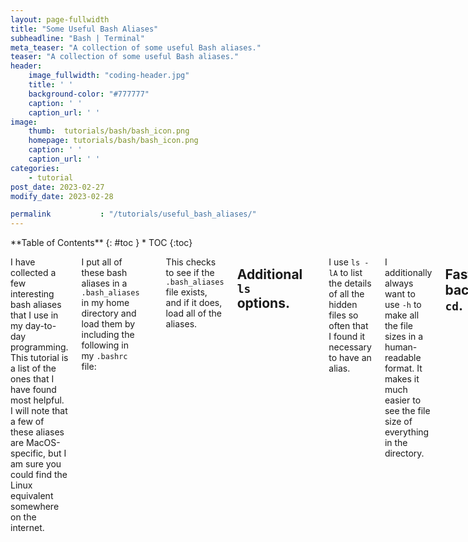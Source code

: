 ```yaml
---
layout: page-fullwidth
title: "Some Useful Bash Aliases"
subheadline: "Bash | Terminal"
meta_teaser: "A collection of some useful Bash aliases."
teaser: "A collection of some useful Bash aliases."
header:
    image_fullwidth: "coding-header.jpg"
    title: ' '
    background-color: "#777777"
    caption: ' '
    caption_url: ' '
image:
    thumb:  tutorials/bash/bash_icon.png
    homepage: tutorials/bash/bash_icon.png
    caption: ' '
    caption_url: ' ' 
categories:
    - tutorial
post_date: 2023-02-27
modify_date: 2023-02-28

permalink           : "/tutorials/useful_bash_aliases/"
---
```


<div class="row">
<div class="medium-4 medium-push-8 columns" markdown="1">
<div class="panel radius" markdown="1">
**Table of Contents**
{: #toc }
*  TOC
{:toc}
</div>
</div><!-- /.medium-4.columns -->

<div class="medium-8 medium-pull-4 columns" markdown="1">

I have collected a few interesting bash aliases that I use in my day-to-day programming.
This tutorial is a list of the ones that I have found most helpful. I will note that a few
of these aliases are MacOS-specific, but I am sure you could find the Linux equivalent somewhere
on the internet.

I put all of these bash aliases in a `.bash_aliases` in my home directory and load them by including the following in my `.bashrc` file:
```bash
# Add bash aliases
if [ -f ~/.bash_aliases ]; then
    source ~/.bash_aliases
fi
```
This checks to see if the `.bash_aliases` file exists, and if it does, load all of the aliases.

## Additional `ls` options.
```bash
alias ls="ls -h"                       #  Use human readable filesizes
alias la="ls -hA"                      #  Show hidden files easier
alias lla="ls -hlA"                    #  Show long-hidden files
```
I use `ls -lA` to list the details of all the hidden files so often
that I found it necessary to have an alias.

I additionally always want to use `-h` to make all the file sizes in a human-readable format.
It makes it much easier to see the file size of everything in the directory.

## Faster backwards `cd`.
```bash
alias ..="cd .."
alias ...="cd ../.."
alias ....="cd ../../.."
alias .....="cd ../../../.."
alias -- -="cd -"
```
To go backwards from a directory (`cd ..`) I can use `..`. Or I use `...` to go
backward two directories, etc

Also, I can use `-` to switch between the last two directories I was in.
I find `-` helpful when I need to swap between two entirely different directories quickly a few times.

## Open the current terminal directory in Finder.
```bash
alias f="open -a Finder ./"
```
I often want to open whatever directory I am in with Finder to look at all the file thumbnails. 
So by just typing `f`, I open up Finder 'here' rather than having to open the files themselves in the terminal.

## Quickly refresh Bash session.
```bash
alias restart="source ~/.bash_profile"         #  Quickly refresh shell
```
I use `restart` to quickly refresh the bash shell without having to close and then open
a new terminal. I usually use this after I've edited my `.bashrc`, `.bash_profile` or `.bash_aliases` files.

## Hide/Show all Desktop Icons.
```bash
alias hidedesktop="defaults write com.apple.finder CreateDesktop -bool false; killall Finder;"
alias showdesktop="defaults write com.apple.finder CreateDesktop -bool true; killall Finder;"
```
These are useful when I have a presentation, and I don't want everyone
to know how messy my desktop is. I type `hidedesktop` in the terminal,
and all my icons disappear (the files are still there, but the icon isn't displayed). If I want to return them, I type `showdesktop`.

## Count the number of files in all subdirectories.
```bash
alias count='find . -type f | wc -l'           #  Count files
```
I use this whenever I need to know how many files there are in my current directory. Note that this also includes hidden files but doesn't include directories.
So if you have a directory that contains two subdirectories, one containing 2 files and another with 3 files, `count` will return 5.

## Get IP Address and External IP Address.
```bash
alias ip="ipconfig getifaddr en0"
alias ipext="curl -s http://checkip.dyndns.org/ | grep -o '[0-9][0-9]*.[0-9][0-9]*.[0-9][0-9]*.[0-9]*'"
```
Sometimes I need to find my current IP address, and instead of googling "What is my IP address?" every time,
I use `ip` and `ipext` to find my internal and external IP addresses.

Your "internal IP address" is the IP address you use on your local, internal network (i.e. LAN).
Your "external IP address" is the IP address you use when communicating with other machines on the internet.
This is assigned by your internet service provider.

### All of the aliases from this tutorial.
```bash
alias ls="ls -h"                       #  Use human readable filesizes
alias la="ls -hA"                      #  Show hidden files easier
alias lla="ls -hlA"                    #  Show long hidden files

alias ..="cd .."
alias ...="cd ../.."
alias ....="cd ../../.."
alias .....="cd ../../../.."
alias -- -="cd -"                      # Switch to previous directory

alias f="open -a Finder ./"            #  Open current directory in Finder

alias restart="source ~/.bash_profile"         #  Quickly refresh shell

alias count='find . -type f | wc -l'           #  Count files

# Get IP Addresses
alias ip="ipconfig getifaddr en0"
alias ipext="curl -s http://checkip.dyndns.org/ | grep -o '[0-9][0-9]*.[0-9][0-9]*.[0-9][0-9]*.[0-9]*'"

# Hide/Show all the desktop icons
alias hidedesktop="defaults write com.apple.finder CreateDesktop -bool false; killall Finder;"
alias showdesktop="defaults write com.apple.finder CreateDesktop -bool true; killall Finder;"

```
